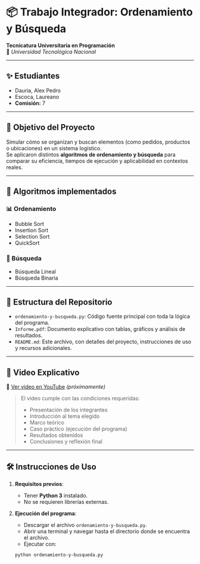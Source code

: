 # 📦 Trabajo Integrador: Ordenamiento y Búsqueda  
**Tecnicatura Universitaria en Programación**  
📍 *Universidad Tecnológica Nacional*  

---

## ✨ Estudiantes   
- Dauria, Alex Pedro  
- Escoca, Laureano  
- **Comisión:** 7  

---

## 🎯 Objetivo del Proyecto  
Simular cómo se organizan y buscan elementos (como pedidos, productos o ubicaciones) en un sistema logístico.  
Se aplicaron distintos **algoritmos de ordenamiento y búsqueda** para comparar su eficiencia, tiempos de ejecución y aplicabilidad en contextos reales.

---

## 🧠 Algoritmos implementados  


### 📊 Ordenamiento  
- Bubble Sort  
- Insertion Sort  
- Selection Sort  
- QuickSort

### 🔎 Búsqueda
- Búsqueda Lineal  
- Búsqueda Binaria  

---

## 📂 Estructura del Repositorio  

- `ordenamiento-y-busqueda.py`: Código fuente principal con toda la lógica del programa.  
- `Informe.pdf`: Documento explicativo con tablas, gráficos y análisis de resultados.  
- `README.md`: Este archivo, con detalles del proyecto, instrucciones de uso y recursos adicionales.  

---

## 🎥 Video Explicativo

🔗 [Ver video en YouTube](https://www.youtube.com/watch?v=ENLACE-AQUI) *(próximamente)*

> El video cumple con las condiciones requeridas:
> - Presentación de los integrantes
> - Introducción al tema elegido
> - Marco teórico
> - Caso práctico (ejecución del programa)
> - Resultados obtenidos
> - Conclusiones y reflexión final

---

## 🛠 Instrucciones de Uso

1. **Requisitos previos**:  
   - Tener **Python 3** instalado.  
   - No se requieren librerías externas.

2. **Ejecución del programa**:  
   - Descargar el archivo `ordenamiento-y-busqueda.py`.  
   - Abrir una terminal y navegar hasta el directorio donde se encuentra el archivo.  
   - Ejecutar con:
   

   ```bash
   python ordenamiento-y-busqueda.py

